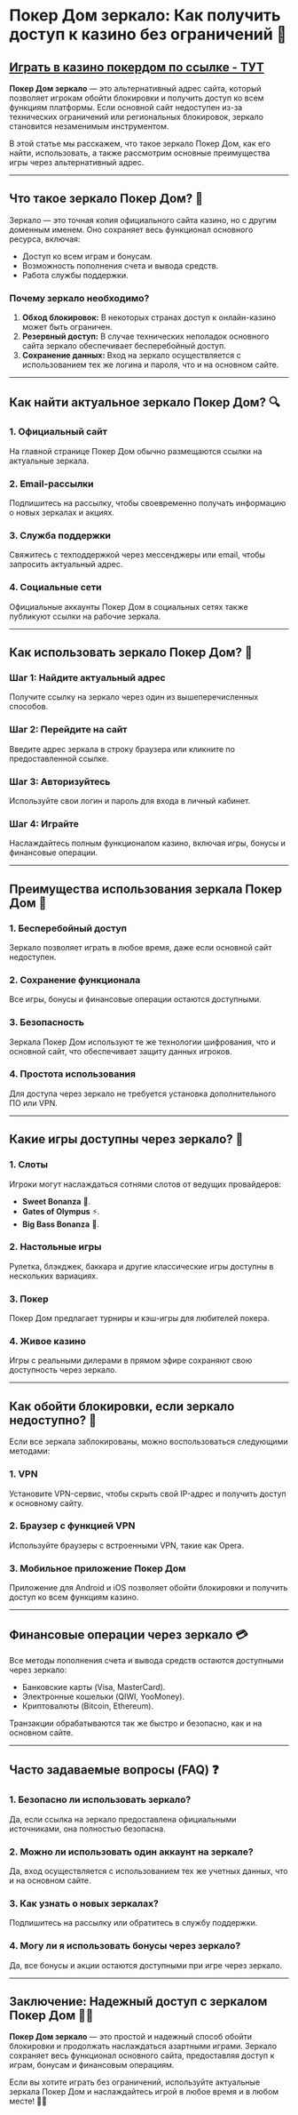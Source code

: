 # Покер Дом зеркало: Как получить доступ к казино без ограничений 🎯

## [**Играть в казино покердом по ссылке - ТУТ**](https://brandplay.link/FwVc4f)

**Покер Дом зеркало** — это альтернативный адрес сайта, который позволяет игрокам обойти блокировки и получить доступ ко всем функциям платформы. Если основной сайт недоступен из-за технических ограничений или региональных блокировок, зеркало становится незаменимым инструментом.

В этой статье мы расскажем, что такое зеркало Покер Дом, как его найти, использовать, а также рассмотрим основные преимущества игры через альтернативный адрес.

***

## Что такое зеркало Покер Дом? 🔑

Зеркало — это точная копия официального сайта казино, но с другим доменным именем. Оно сохраняет весь функционал основного ресурса, включая:

* Доступ ко всем играм и бонусам.
* Возможность пополнения счета и вывода средств.
* Работа службы поддержки.

### Почему зеркало необходимо?

1. **Обход блокировок:** В некоторых странах доступ к онлайн-казино может быть ограничен.
2. **Резервный доступ:** В случае технических неполадок основного сайта зеркало обеспечивает бесперебойный доступ.
3. **Сохранение данных:** Вход на зеркало осуществляется с использованием тех же логина и пароля, что и на основном сайте.

***

## Как найти актуальное зеркало Покер Дом? 🔍

### 1. **Официальный сайт**

На главной странице Покер Дом обычно размещаются ссылки на актуальные зеркала.

### 2. **Email-рассылки**

Подпишитесь на рассылку, чтобы своевременно получать информацию о новых зеркалах и акциях.

### 3. **Служба поддержки**

Свяжитесь с техподдержкой через мессенджеры или email, чтобы запросить актуальный адрес.

### 4. **Социальные сети**

Официальные аккаунты Покер Дом в социальных сетях также публикуют ссылки на рабочие зеркала.

***

## Как использовать зеркало Покер Дом? 📝

### Шаг 1: Найдите актуальный адрес

Получите ссылку на зеркало через один из вышеперечисленных способов.

### Шаг 2: Перейдите на сайт

Введите адрес зеркала в строку браузера или кликните по предоставленной ссылке.

### Шаг 3: Авторизуйтесь

Используйте свои логин и пароль для входа в личный кабинет.

### Шаг 4: Играйте

Наслаждайтесь полным функционалом казино, включая игры, бонусы и финансовые операции.

***

## Преимущества использования зеркала Покер Дом 🌟

### 1. **Бесперебойный доступ**

Зеркало позволяет играть в любое время, даже если основной сайт недоступен.

### 2. **Сохранение функционала**

Все игры, бонусы и финансовые операции остаются доступными.

### 3. **Безопасность**

Зеркала Покер Дом используют те же технологии шифрования, что и основной сайт, что обеспечивает защиту данных игроков.

### 4. **Простота использования**

Для доступа через зеркало не требуется установка дополнительного ПО или VPN.

***

## Какие игры доступны через зеркало? 🎰

### 1. **Слоты**

Игроки могут наслаждаться сотнями слотов от ведущих провайдеров:

* **Sweet Bonanza** 🍬.
* **Gates of Olympus** ⚡.
* **Big Bass Bonanza** 🎣.

### 2. **Настольные игры**

Рулетка, блэкджек, баккара и другие классические игры доступны в нескольких вариациях.

### 3. **Покер**

Покер Дом предлагает турниры и кэш-игры для любителей покера.

### 4. **Живое казино**

Игры с реальными дилерами в прямом эфире сохраняют свою доступность через зеркало.

***

## Как обойти блокировки, если зеркало недоступно? 🔧

Если все зеркала заблокированы, можно воспользоваться следующими методами:

### 1. **VPN**

Установите VPN-сервис, чтобы скрыть свой IP-адрес и получить доступ к основному сайту.

### 2. **Браузер с функцией VPN**

Используйте браузеры с встроенными VPN, такие как Opera.

### 3. **Мобильное приложение Покер Дом**

Приложение для Android и iOS позволяет обойти блокировки и получить доступ ко всем функциям казино.

***

## Финансовые операции через зеркало 💳

Все методы пополнения счета и вывода средств остаются доступными через зеркало:

* Банковские карты (Visa, MasterCard).
* Электронные кошельки (QIWI, YooMoney).
* Криптовалюты (Bitcoin, Ethereum).

Транзакции обрабатываются так же быстро и безопасно, как и на основном сайте.

***

## Часто задаваемые вопросы (FAQ) ❓

### 1. **Безопасно ли использовать зеркало?**

Да, если ссылка на зеркало предоставлена официальными источниками, она полностью безопасна.

### 2. **Можно ли использовать один аккаунт на зеркале?**

Да, вход осуществляется с использованием тех же учетных данных, что и на основном сайте.

### 3. **Как узнать о новых зеркалах?**

Подпишитесь на рассылку или обратитесь в службу поддержки.

### 4. **Могу ли я использовать бонусы через зеркало?**

Да, все бонусы и акции остаются доступными при игре через зеркало.

***

## Заключение: Надежный доступ с зеркалом Покер Дом 🎰🔗

**Покер Дом зеркало** — это простой и надежный способ обойти блокировки и продолжать наслаждаться азартными играми. Зеркало сохраняет весь функционал основного сайта, предоставляя доступ к играм, бонусам и финансовым операциям.

Если вы хотите играть без ограничений, используйте актуальные зеркала Покер Дом и наслаждайтесь игрой в любое время и в любом месте! 🌟💸
